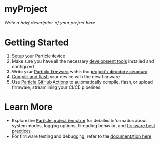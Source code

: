 # myProject

_Write a brief description of your project here._

# Getting Started

1. [Setup](https://setup.particle.io/) your Particle device
2. Make sure you have all the necessary [development tools](https://docs.particle.io/getting-started/developer-tools/developer-tools/) installed and configured
3. Write your [Particle firmware](https://docs.particle.io/reference/device-os/api/introduction/getting-started/) within the [project's directory structure](https://docs.particle.io/firmware/best-practices/firmware-template/#project-overview)
4. [Compile and flash](https://docs.particle.io/getting-started/developer-tools/workbench/#local-build-and-flash) your device with the new firmware
5. Use [Particle GitHub Actions](https://docs.particle.io/firmware/best-practices/github-actions/) to automatically compile, flash, or upload firmware, streamlining your CI/CD pipelines

# Learn More

- Explore the [Particle project template](https://docs.particle.io/firmware/best-practices/firmware-template/) for detailed information about system modes, logging options, threading behavior, and [firmware best practices](https://docs.particle.io/firmware/best-practices/firmware-introduction/)
- For firmware testing and debugging, refer to the [documentation here](https://docs.particle.io/troubleshooting/guides/build-tools-troubleshooting/debugging-firmware-builds/)
